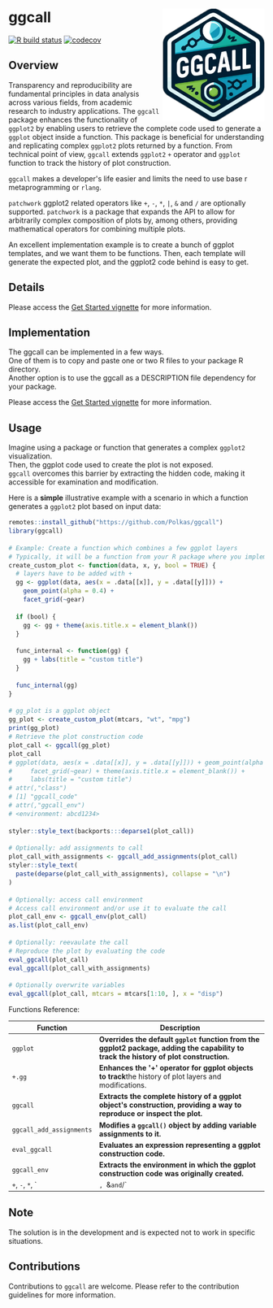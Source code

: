 # ggcall <a href='https://github.com/polkas/ggcall'><img src='man/figures/ggcall_logo.png' align="right" width="200px" /></a>
[![R build status](https://github.com/polkas/ggcall/workflows/R-CMD-check/badge.svg)](https://github.com/polkas/ggcall/actions)
[![codecov](https://codecov.io/gh/Polkas/ggcall/branch/main/graph/badge.svg)](https://app.codecov.io/gh/Polkas/ggcall)

## Overview

Transparency and reproducibility are fundamental principles in data analysis across various fields, from academic
research to industry applications. The `ggcall` package enhances the functionality of `ggplot2` by enabling users to retrieve the complete code used to generate a `ggplot` object inside a function. This package is beneficial for understanding and replicating complex `ggplot2` plots returned by a function. From technical point of view, `ggcall` extends `ggplot2` `+` operator and `ggplot` function to track the history of plot construction.

`ggcall` makes a developer's life easier and limits the need to use base r metaprogramming or `rlang`.

`patchwork` ggplot2 related operators like `+`, `-`, `*`, `|`, `&` and `/` are optionally supported. 
`patchwork` is a package that expands the API to allow for arbitrarily complex composition of plots by, 
among others, providing mathematical operators for combining multiple plots.

An excellent implementation example is to create a bunch of ggplot templates, and we want them to be functions.
Then, each template will generate the expected plot, and the ggplot2 code behind is easy to get.

## Details

Please access the [Get Started vignette](https://polkas.github.io/ggcall/articles/ggcall.html) for more information.

## Implementation

The ggcall can be implemented in a few ways.  
One of them is to copy and paste one or two R files to your package R directory.  
Another option is to use the ggcall as a DESCRIPTION file dependency for your package.

Please access the [Get Started vignette](https://polkas.github.io/ggcall/articles/ggcall.html) for more information.

## Usage

Imagine using a package or function that generates a complex `ggplot2` visualization.  
Then, the ggplot code used to create the plot is not exposed.  
`ggcall` overcomes this barrier by extracting the hidden code, making it accessible for examination and modification. 

Here is a **simple** illustrative example with a scenario in which a function generates a `ggplot2` plot based on input data:

```r
remotes::install_github("https://github.com/Polkas/ggcall")
library(ggcall)

# Example: Create a function which combines a few ggplot layers
# Typically, it will be a function from your R package where you implemented ggcall
create_custom_plot <- function(data, x, y, bool = TRUE) {
  # layers have to be added with +
  gg <- ggplot(data, aes(x = .data[[x]], y = .data[[y]])) +
    geom_point(alpha = 0.4) +
    facet_grid(~gear)
    
  if (bool) {
    gg <- gg + theme(axis.title.x = element_blank())
  }

  func_internal <- function(gg) {
    gg + labs(title = "custom title")
  }

  func_internal(gg)
}

# gg_plot is a ggplot object
gg_plot <- create_custom_plot(mtcars, "wt", "mpg")
print(gg_plot)
# Retrieve the plot construction code
plot_call <- ggcall(gg_plot)
plot_call
# ggplot(data, aes(x = .data[[x]], y = .data[[y]])) + geom_point(alpha = 0.4) + 
#     facet_grid(~gear) + theme(axis.title.x = element_blank()) + 
#     labs(title = "custom title")
# attr(,"class")
# [1] "ggcall_code"
# attr(,"ggcall_env")
# <environment: abcd1234>

styler::style_text(backports:::deparse1(plot_call))

# Optionally: add assignments to call
plot_call_with_assignments <- ggcall_add_assignments(plot_call)
styler::style_text(
  paste(deparse(plot_call_with_assignments), collapse = "\n")
)

# Optionally: access call environment
# Access call environment and/or use it to evaluate the call
plot_call_env <- ggcall_env(plot_call)
as.list(plot_call_env)

# Optionally: reevaulate the call
# Reproduce the plot by evaluating the code
eval_ggcall(plot_call)
eval_ggcall(plot_call_with_assignments)

# Optionally overwrite variables
eval_ggcall(plot_call, mtcars = mtcars[1:10, ], x = "disp")
```

Functions Reference:

| Function                | Description    |
|-------------------------|-------------------------------------------------------------------------------------|
| `ggplot`                | **Overrides the default `ggplot` function from the ggplot2 package, adding the capability to track the history of plot construction.**|
| `+.gg`                  | **Enhances the '+' operator for ggplot objects to track**the history of plot layers and modifications. |
| `ggcall`                | **Extracts the complete history of a ggplot object's construction, providing a way to reproduce or inspect the plot.**|
| `ggcall_add_assignments`| **Modifies a `ggcall()` object by adding variable assignments to it.**|
| `eval_ggcall`           | **Evaluates an expression representing a ggplot construction code.**|
| `ggcall_env`            | **Extracts the environment in which the ggplot construction code was originally created.**|
|`+`, `-`, `*`, `|`, `&` and `/` | **Overloaded patchwork operators**|


## Note

The solution is in the development and is expected not to work in specific situations.

## Contributions

Contributions to `ggcall` are welcome. Please refer to the contribution guidelines for more information.
